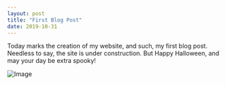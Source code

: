 ```yaml
---
layout: post
title: "First Blog Post"
date: 2019-10-31
---
```


Today marks the creation of my website, and such, my first blog post. Needless to say, the site is under construction. But Happy Halloween, and may your day be extra spooky!

![Image](https://github.com/jmyerowitz/jmyerowitz.github.io/blob/master/images/JackOLanterns.png?raw=true)
